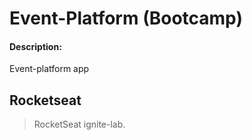 # Event-Platform (Bootcamp)

#### Description:

Event-platform app

## Rocketseat

> RocketSeat ignite-lab.